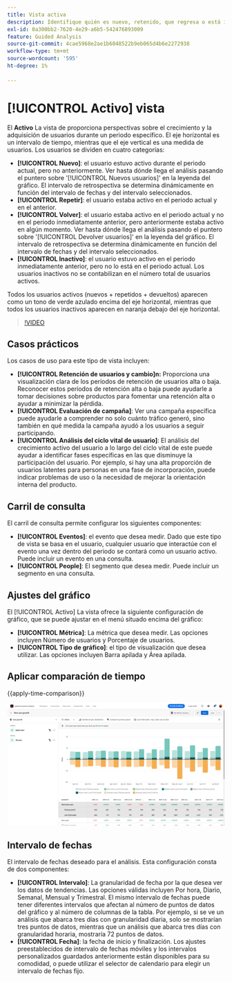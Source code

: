 ```yaml
---
title: Vista activa
description: Identifique quién es nuevo, retenido, que regresa o está inactivo.
exl-id: 0a300bb2-7620-4e29-a6b5-542476893009
feature: Guided Analysis
source-git-commit: 4cae5968e2ae1b6048522b9eb065d4b6e2272938
workflow-type: tm+mt
source-wordcount: '595'
ht-degree: 1%

---
```


# [!UICONTROL Activo] vista

El **Activo** La vista de proporciona perspectivas sobre el crecimiento y la adquisición de usuarios durante un periodo específico. El eje horizontal es un intervalo de tiempo, mientras que el eje vertical es una medida de usuarios. Los usuarios se dividen en cuatro categorías:

* **[!UICONTROL Nuevo]**: el usuario estuvo activo durante el periodo actual, pero no anteriormente. Ver hasta dónde llega el análisis pasando el puntero sobre &#39;[!UICONTROL Nuevos usuarios]&#39; en la leyenda del gráfico. El intervalo de retrospectiva se determina dinámicamente en función del intervalo de fechas y del intervalo seleccionados.
* **[!UICONTROL Repetir]**: el usuario estaba activo en el periodo actual y en el anterior.
* **[!UICONTROL Volver]**: el usuario estaba activo en el periodo actual y no en el periodo inmediatamente anterior, pero anteriormente estaba activo en algún momento. Ver hasta dónde llega el análisis pasando el puntero sobre &#39;[!UICONTROL Devolver usuarios]&#39; en la leyenda del gráfico. El intervalo de retrospectiva se determina dinámicamente en función del intervalo de fechas y del intervalo seleccionados.
* **[!UICONTROL Inactivo]**: el usuario estuvo activo en el periodo inmediatamente anterior, pero no lo está en el periodo actual. Los usuarios inactivos no se contabilizan en el número total de usuarios activos.

Todos los usuarios activos (nuevos + repetidos + devueltos) aparecen como un tono de verde azulado encima del eje horizontal, mientras que todos los usuarios inactivos aparecen en naranja debajo del eje horizontal.

>[!VIDEO](https://video.tv.adobe.com/v/3421667/?learn=on)

## Casos prácticos

Los casos de uso para este tipo de vista incluyen:

* **[!UICONTROL Retención de usuarios y cambio]n:** Proporciona una visualización clara de los períodos de retención de usuarios alta o baja. Reconocer estos períodos de retención alta o baja puede ayudarle a tomar decisiones sobre productos para fomentar una retención alta o ayudar a minimizar la pérdida.
* **[!UICONTROL Evaluación de campaña]**: Ver una campaña específica puede ayudarle a comprender no solo cuánto tráfico generó, sino también en qué medida la campaña ayudó a los usuarios a seguir participando.
* **[!UICONTROL Análisis del ciclo vital de usuario]**: El análisis del crecimiento activo del usuario a lo largo del ciclo vital de este puede ayudar a identificar fases específicas en las que disminuye la participación del usuario. Por ejemplo, si hay una alta proporción de usuarios latentes para personas en una fase de incorporación, puede indicar problemas de uso o la necesidad de mejorar la orientación interna del producto.

## Carril de consulta

El carril de consulta permite configurar los siguientes componentes:

* **[!UICONTROL Eventos]**: el evento que desea medir. Dado que este tipo de vista se basa en el usuario, cualquier usuario que interactúe con el evento una vez dentro del periodo se contará como un usuario activo. Puede incluir un evento en una consulta.
* **[!UICONTROL People]**: El segmento que desea medir. Puede incluir un segmento en una consulta.

## Ajustes del gráfico

El [!UICONTROL Activo] La vista ofrece la siguiente configuración de gráfico, que se puede ajustar en el menú situado encima del gráfico:

* **[!UICONTROL Métrica]**: La métrica que desea medir. Las opciones incluyen Número de usuarios y Porcentaje de usuarios.
* **[!UICONTROL Tipo de gráfico]**: el tipo de visualización que desea utilizar. Las opciones incluyen Barra apilada y Área apilada.

## Aplicar comparación de tiempo

{{apply-time-comparison}}

![Comparación del tiempo activo](../assets/active-compare.png)

## Intervalo de fechas

El intervalo de fechas deseado para el análisis. Esta configuración consta de dos componentes:

* **[!UICONTROL Intervalo]**: La granularidad de fecha por la que desea ver los datos de tendencias. Las opciones válidas incluyen Por hora, Diario, Semanal, Mensual y Trimestral. El mismo intervalo de fechas puede tener diferentes intervalos que afectan al número de puntos de datos del gráfico y al número de columnas de la tabla. Por ejemplo, si se ve un análisis que abarca tres días con granularidad diaria, solo se mostrarían tres puntos de datos, mientras que un análisis que abarca tres días con granularidad horaria, mostraría 72 puntos de datos.
* **[!UICONTROL Fecha]**: la fecha de inicio y finalización. Los ajustes preestablecidos de intervalo de fechas móviles y los intervalos personalizados guardados anteriormente están disponibles para su comodidad, o puede utilizar el selector de calendario para elegir un intervalo de fechas fijo.
